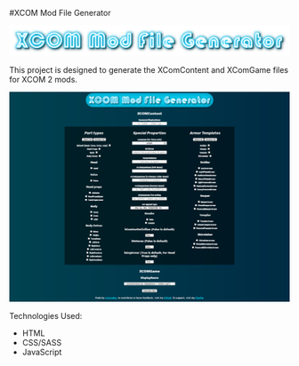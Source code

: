 #XCOM Mod File Generator

![XCOM Mod File Generator Logo](https://github.com/cjrcodes/XCOM-Mod-File-Generator/blob/master/images/xcomheaderimg.jpg)

This project is designed to generate the XComContent and XComGame files for XCOM 2 mods.

![Project Preview](https://github.com/cjrcodes/XCOM-Mod-File-Generator/blob/master/images/projectpreview.png)

Technologies Used:

* HTML
* CSS/SASS
* JavaScript


